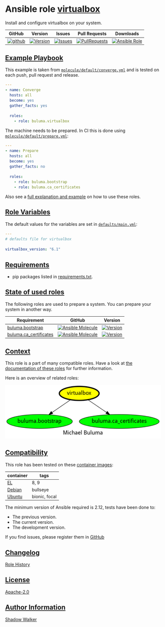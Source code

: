 # Ansible role [virtualbox](https://galaxy.ansible.com/ui/standalone/roles/buluma/virtualbox/documentation)

Install and configure virtualbox on your system.

|GitHub|Version|Issues|Pull Requests|Downloads|
|------|-------|------|-------------|---------|
|[![github](https://github.com/buluma/ansible-role-virtualbox/actions/workflows/molecule.yml/badge.svg)](https://github.com/buluma/ansible-role-virtualbox/actions/workflows/molecule.yml)|[![Version](https://img.shields.io/github/release/buluma/ansible-role-virtualbox.svg)](https://github.com/buluma/ansible-role-virtualbox/releases/)|[![Issues](https://img.shields.io/github/issues/buluma/ansible-role-virtualbox.svg)](https://github.com/buluma/ansible-role-virtualbox/issues/)|[![PullRequests](https://img.shields.io/github/issues-pr-closed-raw/buluma/ansible-role-virtualbox.svg)](https://github.com/buluma/ansible-role-virtualbox/pulls/)|[![Ansible Role](https://img.shields.io/ansible/role/d/buluma/virtualbox)](https://galaxy.ansible.com/ui/standalone/roles/buluma/virtualbox/documentation)|

## [Example Playbook](#example-playbook)

This example is taken from [`molecule/default/converge.yml`](https://github.com/buluma/ansible-role-virtualbox/blob/master/molecule/default/converge.yml) and is tested on each push, pull request and release.

```yaml
---
- name: Converge
  hosts: all
  become: yes
  gather_facts: yes

  roles:
    - role: buluma.virtualbox
```

The machine needs to be prepared. In CI this is done using [`molecule/default/prepare.yml`](https://github.com/buluma/ansible-role-virtualbox/blob/master/molecule/default/prepare.yml):

```yaml
---
- name: Prepare
  hosts: all
  become: yes
  gather_facts: no

  roles:
    - role: buluma.bootstrap
    - role: buluma.ca_certificates
```

Also see a [full explanation and example](https://buluma.github.io/how-to-use-these-roles.html) on how to use these roles.

## [Role Variables](#role-variables)

The default values for the variables are set in [`defaults/main.yml`](https://github.com/buluma/ansible-role-virtualbox/blob/master/defaults/main.yml):

```yaml
---
# defaults file for virtualbox

virtualbox_version: "6.1"
```

## [Requirements](#requirements)

- pip packages listed in [requirements.txt](https://github.com/buluma/ansible-role-virtualbox/blob/master/requirements.txt).

## [State of used roles](#state-of-used-roles)

The following roles are used to prepare a system. You can prepare your system in another way.

| Requirement | GitHub | Version |
|-------------|--------|--------|
|[buluma.bootstrap](https://galaxy.ansible.com/buluma/bootstrap)|[![Ansible Molecule](https://github.com/buluma/ansible-role-bootstrap/actions/workflows/molecule.yml/badge.svg)](https://github.com/buluma/ansible-role-bootstrap/actions/workflows/molecule.yml)|[![Version](https://img.shields.io/github/release/buluma/ansible-role-bootstrap.svg)](https://github.com/shadowwalker/ansible-role-bootstrap)|
|[buluma.ca_certificates](https://galaxy.ansible.com/buluma/ca_certificates)|[![Ansible Molecule](https://github.com/buluma/ansible-role-ca_certificates/actions/workflows/molecule.yml/badge.svg)](https://github.com/buluma/ansible-role-ca_certificates/actions/workflows/molecule.yml)|[![Version](https://img.shields.io/github/release/buluma/ansible-role-ca_certificates.svg)](https://github.com/shadowwalker/ansible-role-ca_certificates)|

## [Context](#context)

This role is a part of many compatible roles. Have a look at [the documentation of these roles](https://buluma.github.io/) for further information.

Here is an overview of related roles:

![dependencies](https://raw.githubusercontent.com/buluma/ansible-role-virtualbox/png/requirements.png "Dependencies")

## [Compatibility](#compatibility)

This role has been tested on these [container images](https://hub.docker.com/u/buluma):

|container|tags|
|---------|----|
|[EL](https://hub.docker.com/r/buluma/enterpriselinux)|8, 9|
|[Debian](https://hub.docker.com/r/buluma/debian)|bullseye|
|[Ubuntu](https://hub.docker.com/r/buluma/ubuntu)|bionic, focal|

The minimum version of Ansible required is 2.12, tests have been done to:

- The previous version.
- The current version.
- The development version.

If you find issues, please register them in [GitHub](https://github.com/buluma/ansible-role-virtualbox/issues)

## [Changelog](#changelog)

[Role History](https://github.com/buluma/ansible-role-virtualbox/blob/master/CHANGELOG.md)

## [License](#license)

[Apache-2.0](https://github.com/buluma/ansible-role-virtualbox/blob/master/LICENSE)

## [Author Information](#author-information)

[Shadow Walker](https://buluma.github.io/)

